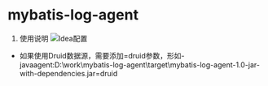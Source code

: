 # mybatis-log-agent

1. 使用说明
![Idea配置](https://gitee.com/soliloquize/doc/raw/master/images/9GeEhw.png)
- 如果使用Druid数据源，需要添加=druid参数，形如-javaagent:D:\work\mybatis-log-agent\target\mybatis-log-agent-1.0-jar-with-dependencies.jar=druid